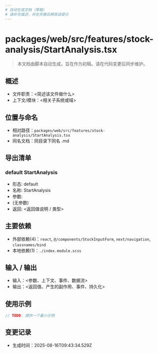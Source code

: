 ```yaml
---
# 自动生成文档（草稿）
# 请补充描述，并在完善后移除该提示
---
```


# packages/web/src/features/stock-analysis/StartAnalysis.tsx

> 本文档由脚本自动生成，旨在作为初稿。请在代码变更后同步维护。

## 概述

- 文件职责：<简述该文件做什么>
- 上下文/模块：<相关子系统或域>

## 位置与命名

- 相对路径：`packages/web/src/features/stock-analysis/StartAnalysis.tsx`
- 同名文档：同目录下同名 .md

## 导出清单

### default StartAnalysis

- 形态: default
- 名称: StartAnalysis
- 参数:
- (无参数)
- 返回: <返回值说明 / 类型>

## 主要依赖

- 外部依赖(4)：`react`, `@/components/StockInputForm`, `next/navigation`, `classnames/bind`
- 本地依赖(1)：`./index.module.scss`

## 输入 / 输出

- 输入：<参数、上下文、事件、数据流>
- 输出：<返回值、产生的副作用、事件、持久化>

## 使用示例

~~~ts
// TODO: 提供一个最小示例
~~~

## 变更记录

- 生成时间：2025-08-16T09:43:34.529Z
